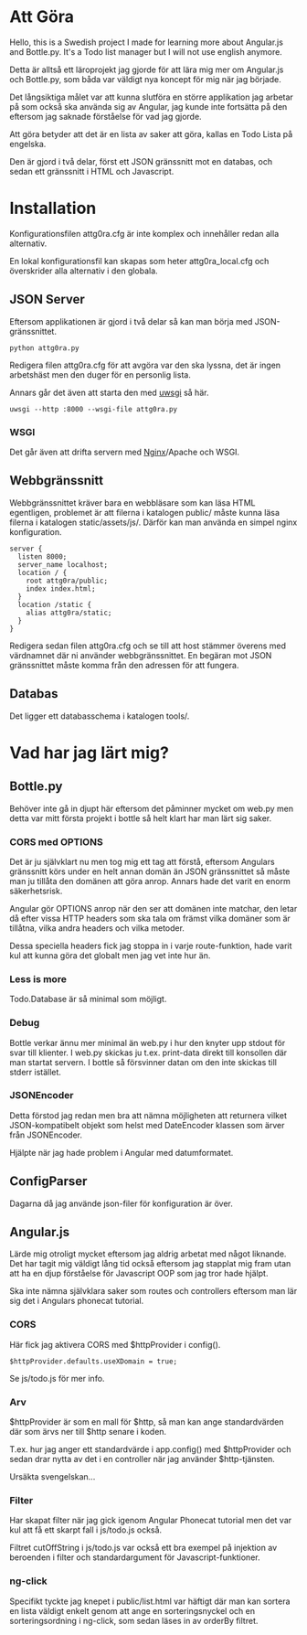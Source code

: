 # Att Göra

Hello, this is a Swedish project I made for learning more about Angular.js and Bottle.py. It's a Todo list manager but I will not use english anymore. 

Detta är alltså ett läroprojekt jag gjorde för att lära mig mer om Angular.js och Bottle.py, som båda var väldigt nya koncept för mig när jag började. 

Det långsiktiga målet var att kunna slutföra en större applikation jag arbetar på som också ska använda sig av Angular, jag kunde inte fortsätta på den eftersom jag saknade förståelse för vad jag gjorde. 

Att göra betyder att det är en lista av saker att göra, kallas en Todo Lista på engelska. 

Den är gjord i två delar, först ett JSON gränssnitt mot en databas, och sedan ett gränssnitt i HTML och Javascript. 

# Installation

Konfigurationsfilen attg0ra.cfg är inte komplex och innehåller redan alla alternativ. 

En lokal konfigurationsfil kan skapas som heter attg0ra\_local.cfg och överskrider alla alternativ i den globala. 

## JSON Server

Eftersom applikationen är gjord i två delar så kan man börja med JSON-gränssnittet.  

    python attg0ra.py

Redigera filen attg0ra.cfg för att avgöra var den ska lyssna, det är ingen arbetshäst men den duger för en personlig lista. 

Annars går det även att starta den med [uwsgi](http://uwsgi-docs.readthedocs.org/en/latest/WSGIquickstart.html) så här. 

    uwsgi --http :8000 --wsgi-file attg0ra.py

### WSGI

Det går även att drifta servern med [Nginx](http://wiki.nginx.org/HttpUwsgiModule)/Apache och WSGI. 

## Webbgränssnitt 

Webbgränssnittet kräver bara en webbläsare som kan läsa HTML egentligen, problemet är att filerna i katalogen public/ måste kunna läsa filerna i katalogen static/assets/js/. Därför kan man använda en simpel nginx konfiguration. 

    server {
      listen 8000;
      server_name localhost;
      location / {
        root attg0ra/public;
        index index.html;
      }
      location /static {
        alias attg0ra/static;
      }
    }

Redigera sedan filen attg0ra.cfg och se till att host stämmer överens med värdnamnet där ni använder webbgränssnittet. En begäran mot JSON gränssnittet måste komma från den adressen för att fungera. 

## Databas

Det ligger ett databasschema i katalogen tools/. 

# Vad har jag lärt mig?

## Bottle.py

Behöver inte gå in djupt här eftersom det påminner mycket om web.py men detta var mitt första projekt i bottle så helt klart har man lärt sig saker. 

### CORS med OPTIONS

Det är ju självklart nu men tog mig ett tag att förstå, eftersom Angulars gränssnitt körs under en helt annan domän än JSON gränssnittet så måste man ju tillåta den domänen att göra anrop. Annars hade det varit en enorm säkerhetsrisk. 

Angular gör OPTIONS anrop när den ser att domänen inte matchar, den letar då efter vissa HTTP headers som ska tala om främst vilka domäner som är tillåtna, vilka andra headers och vilka metoder. 

Dessa speciella headers fick jag stoppa in i varje route-funktion, hade varit kul att kunna göra det globalt men jag vet inte hur än.

### Less is more

Todo.Database är så minimal som möjligt. 

### Debug

Bottle verkar ännu mer minimal än web.py i hur den knyter upp stdout för svar till klienter. I web.py skickas ju t.ex. print-data direkt till konsollen där man startat servern. I bottle så försvinner datan om den inte skickas till stderr istället. 

### JSONEncoder

Detta förstod jag redan men bra att nämna möjligheten att returnera vilket JSON-kompatibelt objekt som helst med DateEncoder klassen som ärver från JSONEncoder. 

Hjälpte när jag hade problem i Angular med datumformatet. 

## ConfigParser

Dagarna då jag använde json-filer för konfiguration är över. 

## Angular.js

Lärde mig otroligt mycket eftersom jag aldrig arbetat med något liknande. Det har tagit mig väldigt lång tid också eftersom jag stapplat mig fram utan att ha en djup förståelse för Javascript OOP som jag tror hade hjälpt. 

Ska inte nämna självklara saker som routes och controllers eftersom man lär sig det i Angulars phonecat tutorial. 

### CORS

Här fick jag aktivera CORS med $httpProvider i config(). 

    $httpProvider.defaults.useXDomain = true;

Se js/todo.js för mer info. 

### Arv

$httpProvider är som en mall för $http, så man kan ange standardvärden där som ärvs ner till $http senare i koden. 

T.ex. hur jag anger ett standardvärde i app.config() med $httpProvider och sedan drar nytta av det i en controller när jag använder $http-tjänsten. 

Ursäkta svengelskan...

### Filter

Har skapat filter när jag gick igenom Angular Phonecat tutorial men det var kul att få ett skarpt fall i js/todo.js också. 

Filtret cutOffString i js/todo.js var också ett bra exempel på injektion av beroenden i filter och standardargument för Javascript-funktioner. 

### ng-click

Specifikt tyckte jag knepet i public/list.html var häftigt där man kan sortera en lista väldigt enkelt genom att ange en sorteringsnyckel och en sorteringsordning i ng-click, som sedan läses in av orderBy filtret. 
